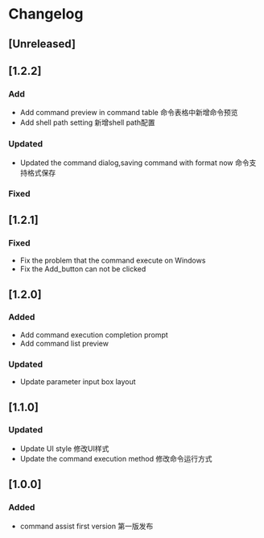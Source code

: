 # Changelog

## [Unreleased]
## [1.2.2]
### Add
- Add command preview in command table 命令表格中新增命令预览
- Add shell path setting 新增shell path配置

### Updated
- Updated the command dialog,saving command with format now 命令支持格式保存
### Fixed

## [1.2.1]
### Fixed
- Fix the problem that the command execute on Windows
- Fix the Add_button can not be clicked

## [1.2.0]

### Added

- Add command execution completion prompt
- Add command list preview

### Updated

- Update parameter input box layout

## [1.1.0]

### Updated

- Update UI style 修改UI样式
- Update the command execution method 修改命令运行方式

## [1.0.0]

### Added

- command assist first version 第一版发布


